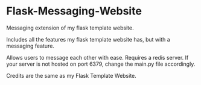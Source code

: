 # Flask-Messaging-Website
Messaging extension of my flask template website.

Includes all the features my flask template website has, but with a messaging feature.

Allows users to message each other with ease. Requires a redis server. If your server is not hosted on port 6379, change the main.py file accordingly.

Credits are the same as my Flask Template Website.
